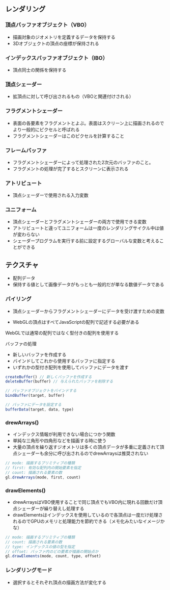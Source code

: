 ## レンダリング

### 頂点バッファオブジェクト（VBO）
- 描画対象のジオメトリを定義するデータを保持する
- 3Dオブジェクトの頂点の座標が保持される

### インデックスバッファオブジェクト（IBO）
- 頂点同士の関係を保持する

### 頂点シェーダー
- 拡頂点に対して呼び出されるもの（VBOと関連付けされる）

### フラグメントシェーダー
- 表面の各要素をフラグメントとよぶ。表面はスクリーン上に描画されるのでより一般的にピクセルと呼ばれる
- フラグメントシェーダーはこのピクセルを計算すること

### フレームバッファ
- フラグメントシェーダーによって処理された2次元のバッファのこと。
- フラグメントの処理が完了するとスクリーンに表示される

### アトリビュート
- 頂点シェーダーで使用される入力変数

### ユニフォーム
- 頂点シェーダーとフラグメントシェーダーの両方で使用できる変数
- アトリビュートと違ってユニフォームは一度のレンダリングサイクル中は値が変わらない
- シェーダープログラムを実行する前に設定するグローバルな変数と考えることができる

## テクスチャ
- 配列データ
- 保持する値として画像データがもっとも一般的だが単なる数値データである

### バイリング
- 頂点シェーダーからフラグメントシェーダーにデータを受け渡すための変数

- WebGLの頂点はすべてJavaScriptの配列で記述する必要がある

WebGLでは通常の配列ではなく型付きの配列を使用する

バッファの処理
- 新しいバッファを作成する
- バインドしてこれから使用するバッファに指定する
- いずれかの型付き配列を使用してバッファにデータを渡す

```js
createBuffer() // 新しくバッファを作成する
deleteBuffer(buffer) // 与えられたバッファを削除する

// バッファオブジェクトをバインドする
bindBuffer(target, buffer)

// バッファにデータを設定する
bufferData(target, data, type)

```

### drewArrays()
- インデックス情報が利用できない場合につかう関数
- 単純な三角形や四角形などを描画する時に使う
- 大量の頂点を繰り返すジオメトリは多くの頂点データが多重に定義されて頂点シェーダーも余分に呼び出されるのでdrewArraysは推奨されない

```js
// mode: 描画するプリミティブの種類
// first: 有効な配列内の開始要素を指定
// count: 描画される要素の数
gl.drewArrays(mode, first, count)
```

### drawElements()
- drewArraysはVBO使用することで同じ頂点でもVBO内に現れる回数だけ頂点シェーダーが繰り替えし処理する
- drawElementsはインデックスを使用しているので各頂点は一度だけ処理されるのでGPUのメモリと処理能力を節約できる（メモ化みたいなイメージかな）

```js
// mode: 描画するプリミティブの種類
// count: 描画される要素の数
// type: インデックスの値の型を指定
// offset: バッファ内のどの要素が描画の開始点か
gl.drawElements(mode, count, type, offset)
```

### レンダリングモード

- 選択するとそれぞれ頂点の描画方法が変化する







